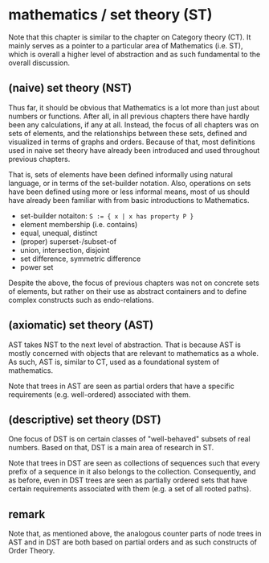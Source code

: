 
# mathematics / set theory (ST)

Note that this chapter is similar to the chapter on Category theory (CT).
It mainly serves as a pointer to a particular area of Mathematics (i.e. ST),
which is overall a higher level of abstraction and as such fundamental to
the overall discussion.

<!-- ======================================================================= -->
## (naive) set theory (NST)

Thus far, it should be obvious that Mathematics is a lot more than just about
numbers or functions. After all, in all previous chapters there have hardly
been any calculations, if any at all. Instead, the focus of all chapters was
on sets of elements, and the relationships between these sets, defined and
visualized in terms of graphs and orders. Because of that, most definitions
used in naive set theory have already been introduced and used throughout
previous chapters.

That is, sets of elements have been defined informally using natural language,
or in terms of the set-builder notation. Also, operations on sets have been
defined using more or less informal means, most of us should have already been
familiar with from basic introductions to Mathematics.

* set-builder notaiton: `S := { x | x has property P }`
* element membership (i.e. contains)
* equal, unequal, distinct
* (proper) superset-/subset-of
* union, intersection, disjoint
* set difference, symmetric difference
* power set

Despite the above, the focus of previous chapters was not on concrete sets of
elements, but rather on their use as abstract containers and to define complex
constructs such as endo-relations.

<!-- ======================================================================= -->
## (axiomatic) set theory (AST)

AST takes NST to the next level of abstraction. That is because AST is mostly
concerned with objects that are relevant to mathematics as a whole. As such,
AST is, similar to CT, used as a foundational system of mathematics.

Note that trees in AST are seen as partial orders that have a specific
requirements (e.g. well-ordered) associated with them.

<!-- ======================================================================= -->
## (descriptive) set theory (DST)

One focus of DST is on certain classes of "well-behaved" subsets of real
numbers. Based on that, DST is a main area of research in ST.

Note that trees in DST are seen as collections of sequences such that every
prefix of a sequence in it also belongs to the collection. Consequently, and
as before, even in DST trees are seen as partially ordered sets that have
certain requirements associated with them (e.g. a set of all rooted paths).

<!-- ======================================================================= -->
## remark

Note that, as mentioned above, the analogous counter parts of node trees in
AST and in DST are both based on partial orders and as such constructs of
Order Theory.
